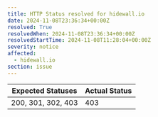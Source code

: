 ```yaml
---
title: HTTP Status resolved for hidewall.io
date: 2024-11-08T23:36:34+00:00Z
resolved: True
resolvedWhen: 2024-11-08T23:36:34+00:00Z
resolvedStartTime: 2024-11-08T11:28:04+00:00Z
severity: notice
affected:
  - hidewall.io
section: issue
---
```


| Expected Statuses | Actual Status  |
|-------------------|----------------|
| 200, 301, 302, 403 | 403 |
